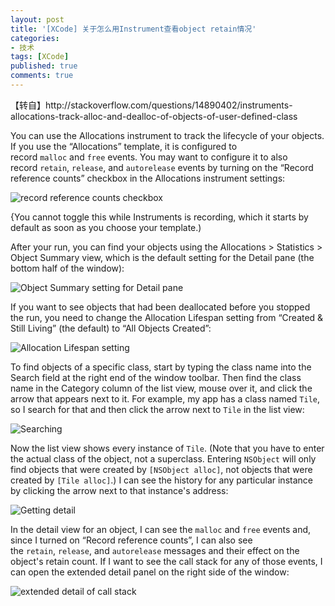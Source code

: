 ```yaml
---
layout: post
title: '[XCode] 关于怎么用Instrument查看object retain情况'
categories:
- 技术
tags: [XCode]
published: true
comments: true
---
```

<p>【转自】<a link="http://stackoverflow.com/questions/14890402/instruments-allocations-track-alloc-and-dealloc-of-objects-of-user-defined-class">http://stackoverflow.com/questions/14890402/instruments-allocations-track-alloc-and-dealloc-of-objects-of-user-defined-class</a></p>

<p>You can use the Allocations instrument to track the lifecycle of your objects. If you use the “Allocations” template, it is configured to record <code>malloc</code> and <code>free</code> events. You may want to configure it to also record <code>retain</code>, <code>release</code>, and <code>autorelease</code> events by turning on the “Record reference counts” checkbox in the Allocations instrument settings:</p>

<p><img alt="record reference counts checkbox" src="http://i.stack.imgur.com/SotDR.png" /></p>

<p>{You cannot toggle this while Instruments is recording, which it starts by default as soon as you choose your template.)</p>

<p>After your run, you can find your objects using the Allocations &gt; Statistics &gt; Object Summary view, which is the default setting for the Detail pane (the bottom half of the window):</p>

<p><img alt="Object Summary setting for Detail pane" src="http://i.stack.imgur.com/08ued.png" /></p>

<p>If you want to see objects that had been deallocated before you stopped the run, you need to change the Allocation Lifespan setting from “Created &amp; Still Living” (the default) to “All Objects Created”:</p>

<p><img alt="Allocation Lifespan setting" src="http://i.stack.imgur.com/4SVf2.png" /></p>

<p>To find objects of a specific class, start by typing the class name into the Search field at the right end of the window toolbar. Then find the class name in the Category column of the list view, mouse over it, and click the arrow that appears next to it. For example, my app has a class named <code>Tile</code>, so I search for that and then click the arrow next to <code>Tile</code> in the list view:</p>

<p><img alt="Searching" src="http://i.stack.imgur.com/GtLnh.gif" /></p>

<p>Now the list view shows every instance of <code>Tile</code>. (Note that you have to enter the actual class of the object, not a superclass. Entering <code>NSObject</code> will only find objects that were created by <code>[NSObject alloc]</code>, not objects that were created by <code>[Tile alloc]</code>.) I can see the history for any particular instance by clicking the arrow next to that instance's address:</p>

<p><img alt="Getting detail" src="http://i.stack.imgur.com/53Lou.gif" /></p>

<p>In the detail view for an object, I can see the <code>malloc</code> and <code>free</code> events and, since I turned on “Record reference counts”, I can also see the <code>retain</code>, <code>release</code>, and <code>autorelease</code> messages and their effect on the object's retain count. If I want to see the call stack for any of those events, I can open the extended detail panel on the right side of the window:</p>

<p><img alt="extended detail of call stack" src="http://i.stack.imgur.com/KKrT1.gif" /></p>
